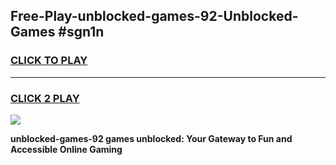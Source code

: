 
## Free-Play-unblocked-games-92-Unblocked-Games #sgn1n
<h3>
<a href="https://news.freeplayer.one?title=unblocked-games-92&ref=8M">CLICK TO PLAY</a></h3>
<hr>

<h3>
<a href="https://news.freeplayer.one?title=unblocked-games-92&ref=8M">CLICK 2 PLAY</a>
  
</h3>

<a href="https://news.freeplayer.one?title=unblocked-games-92&ref=8M"><img src="https://clearcache.store/games.png"></a>


**unblocked-games-92 games unblocked: Your Gateway to Fun and Accessible Online Gaming**
